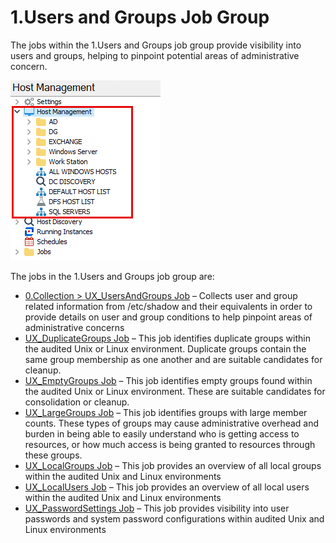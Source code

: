 # 1.Users and Groups Job Group

The jobs within the 1.Users and Groups job group provide visibility into users and groups, helping to pinpoint potential areas of administrative concern.

![1.Users and Groups Job Group in the Jobs Tree](/static/img/product_docs/accessanalyzer/accessanalyzer/enterpriseauditor/admin/hostmanagement/jobstree.png)

The jobs in the 1.Users and Groups job group are:

- [0.Collection > UX\_UsersAndGroups Job](/docs/product_docs/accessanalyzer/accessanalyzer/enterpriseauditor/solutions/unix/usersgroups/ux_usersandgroups.md) – Collects user and group related information from /etc/shadow and their equivalents in order to provide details on user and group conditions to help pinpoint areas of administrative concerns
- [UX\_DuplicateGroups Job](/docs/product_docs/accessanalyzer/accessanalyzer/enterpriseauditor/solutions/unix/usersgroups/ux_duplicategroups.md) – This job identifies duplicate groups within the audited Unix or Linux environment. Duplicate groups contain the same group membership as one another and are suitable candidates for cleanup.
- [UX\_EmptyGroups Job](/docs/product_docs/accessanalyzer/accessanalyzer/enterpriseauditor/solutions/unix/usersgroups/ux_emptygroups.md) – This job identifies empty groups found within the audited Unix or Linux environment. These are suitable candidates for consolidation or cleanup.
- [UX\_LargeGroups Job](/docs/product_docs/accessanalyzer/accessanalyzer/enterpriseauditor/solutions/unix/usersgroups/ux_largegroups.md) – This job identifies groups with large member counts. These types of groups may cause administrative overhead and burden in being able to easily understand who is getting access to resources, or how much access is being granted to resources through these groups.
- [UX\_LocalGroups Job](/docs/product_docs/accessanalyzer/accessanalyzer/enterpriseauditor/solutions/unix/usersgroups/ux_localgroups.md) – This job provides an overview of all local groups within the audited Unix and Linux environments
- [UX\_LocalUsers Job](/docs/product_docs/accessanalyzer/accessanalyzer/enterpriseauditor/solutions/unix/usersgroups/ux_localusers.md) – This job provides an overview of all local users within the audited Unix and Linux environments
- [UX\_PasswordSettings Job](/docs/product_docs/accessanalyzer/accessanalyzer/enterpriseauditor/solutions/unix/usersgroups/ux_passwordsettings.md) – This job provides visibility into user passwords and system password configurations within audited Unix and Linux environments
